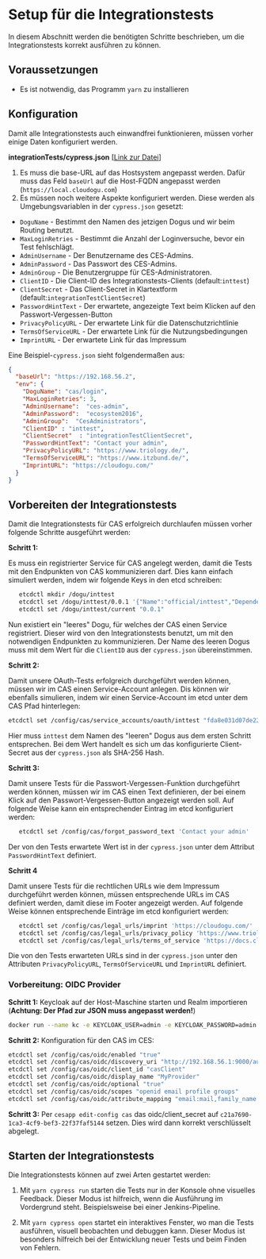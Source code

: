 # Setup für die Integrationstests

In diesem Abschnitt werden die benötigten Schritte beschrieben, um die Integrationstests korrekt ausführen zu können.

## Voraussetzungen

* Es ist notwendig, das Programm `yarn` zu installieren

## Konfiguration 

Damit alle Integrationstests auch einwandfrei funktionieren, müssen vorher einige Daten konfiguriert werden. 

**integrationTests/cypress.json** [[Link zur Datei](../../integrationTests/cypress.json)]

1) Es muss die base-URL auf das Hostsystem angepasst werden.
   Dafür muss das Feld `baseUrl` auf die Host-FQDN angepasst werden (`https://local.cloudogu.com`)
2) Es müssen noch weitere Aspekte konfiguriert werden. 
   Diese werden als Umgebungsvariablen in der `cypress.json` gesetzt:
- `DoguName` - Bestimmt den Namen des jetzigen Dogus und wir beim Routing benutzt.
- `MaxLoginRetries` - Bestimmt die Anzahl der Loginversuche, bevor ein Test fehlschlägt.
- `AdminUsername` - Der Benutzername des CES-Admins.
- `AdminPassword` - Das Passwort des CES-Admins.
- `AdminGroup` - Die Benutzergruppe für CES-Administratoren.
- `ClientID` - Die Client-ID des Integrationstests-Clients (default:`inttest`)
- `ClientSecret` - Das Client-Secret in Klartextform (default:`integrationTestClientSecret`)
- `PasswordHintText` - Der erwartete, angezeigte Text beim Klicken auf den Passwort-Vergessen-Button
- `PrivacyPolicyURL` - Der erwartete Link für die Datenschutzrichtlinie
- `TermsOfServiceURL` - Der erwartete Link für die Nutzungsbedingungen
- `ImprintURL` - Der erwartete Link für das Impressum
  
Eine Beispiel-`cypress.json` sieht folgendermaßen aus:
```json
{
  "baseUrl": "https://192.168.56.2",
  "env": {
    "DoguName": "cas/login",
    "MaxLoginRetries": 3,
    "AdminUsername":  "ces-admin",
    "AdminPassword":  "ecosystem2016",
    "AdminGroup":  "CesAdministrators", 
    "ClientID" : "inttest",
    "ClientSecret"  : "integrationTestClientSecret",
    "PasswordHintText": "Contact your admin",
    "PrivacyPolicyURL": "https://www.triology.de/",
    "TermsOfServiceURL": "https://www.itzbund.de/",
    "ImprintURL": "https://cloudogu.com/"
  }
}
```

## Vorbereiten der Integrationstests

Damit die Integrationstests für CAS erfolgreich durchlaufen müssen vorher folgende Schritte ausgeführt werden:

**Schritt 1:**

Es muss ein registrierter Service für CAS angelegt werden, damit die Tests mit den Endpunkten von CAS kommunizieren darf. Dies kann einfach simuliert werden, indem wir folgende Keys in den etcd schreiben: 
```bash
   etcdctl mkdir /dogu/inttest
   etcdctl set /dogu/inttest/0.0.1 '{"Name":"official/inttest","Dependencies":["cas"]}'
   etcdctl set /dogu/inttest/current "0.0.1"
```
Nun existiert ein "leeres" Dogu, für welches der CAS einen Service registriert. Dieser wird von den Integrationstests benutzt, um mit den notwendigen Endpunkten zu kommunizieren. Der Name des leeren Dogus muss mit dem Wert für die `ClientID` aus der `cypress.json` übereinstimmen. 

**Schritt 2:**

Damit unsere OAuth-Tests erfolgreich durchgeführt werden können, müssen wir im CAS einen Service-Account anlegen. Dis können wir ebenfalls simulieren, indem wir einen Service-Account im etcd unter dem CAS Pfad hinterlegen:
```bash
etcdctl set /config/cas/service_accounts/oauth/inttest "fda8e031d07de22bf14e552ab12be4bc70b94a1fb61cb7605833765cb74f2dea"
```
Hier muss `inttest` dem Namen des "leeren" Dogus aus dem ersten Schritt entsprechen. Bei dem Wert handelt es sich um das konfigurierte Client-Secret aus der `cypress.json` als SHA-256 Hash.

**Schritt 3:**

Damit unsere Tests für die Passwort-Vergessen-Funktion durchgeführt werden können, müssen wir im CAS einen Text definieren, der bei einem Klick auf den Passwort-Vergessen-Button angezeigt werden soll.
Auf folgende Weise kann ein entsprechender Eintrag im etcd konfiguriert werden:

```bash
   etcdctl set /config/cas/forgot_password_text 'Contact your admin'
```

Der von den Tests erwartete Wert ist in der `cypress.json` unter dem Attribut `PasswordHintText` definiert.

**Schritt 4**

Damit unsere Tests für die rechtlichen URLs wie dem Impressum durchgeführt werden können, müssen entsprechende URLs im CAS definiert werden, damit diese im Footer angezeigt werden.
Auf folgende Weise können entsprechende Einträge im etcd konfiguriert werden:

```bash
   etcdctl set /config/cas/legal_urls/imprint 'https://cloudogu.com/'
   etcdctl set /config/cas/legal_urls/privacy_policy 'https://www.triology.de/'
   etcdctl set /config/cas/legal_urls/terms_of_service 'https://docs.cloudogu.com/'
```

Die von den Tests erwarteten URLs sind in der `cypress.json` unter den Attributen `PrivacyPolicyURL`, `TermsOfServiceURL` und `ImprintURL` definiert.

### Vorbereitung: OIDC Provider

**Schritt 1:** Keycloak auf der Host-Maschine starten und Realm importieren (**Achtung: Der Pfad zur JSON muss angepasst werden!**)

```bash
docker run --name kc -e KEYCLOAK_USER=admin -e KEYCLOAK_PASSWORD=admin -p 9000:8080 -e KEYCLOAK_IMPORT="/realm-cloudogu.json -Dkeycloak.profile.feature.upload_scripts=enabled" -v  /vagrant/containers/cas/integrationTests/keycloak-realm/realm-cloudogu.json:/realm-cloudogu.json quay.io/keycloak/keycloak:15.0.2
```

**Schritt 2:** Konfiguration für den CAS im CES:

```bash
etcdctl set /config/cas/oidc/enabled "true"
etcdctl set /config/cas/oidc/discovery_uri "http://192.168.56.1:9000/auth/realms/Cloudogu/.well-known/openid-configuration"
etcdctl set /config/cas/oidc/client_id "casClient"
etcdctl set /config/cas/oidc/display_name "MyProvider"
etcdctl set /config/cas/oidc/optional "true"
etcdctl set /config/cas/oidc/scopes "openid email profile groups"
etcdctl set /config/cas/oidc/attribute_mapping "email:mail,family_name:surname,given_name:givenName,preferred_username:username,name:displayName"
```

**Schritt 3:** Per `cesapp edit-config cas` das oidc/client_secret auf `c21a7690-1ca3-4cf9-bef3-22f37faf5144` setzen. Dies wird dann korrekt verschlüsselt abgelegt.

## Starten der Integrationstests

Die Integrationstests können auf zwei Arten gestartet werden:

1. Mit `yarn cypress run` starten die Tests nur in der Konsole ohne visuelles Feedback.
   Dieser Modus ist hilfreich, wenn die Ausführung im Vordergrund steht.
   Beispielsweise bei einer Jenkins-Pipeline.
   
1. Mit `yarn cypress open` startet ein interaktives Fenster, wo man die Tests ausführen, visuell beobachten und debuggen kann.
   Dieser Modus ist besonders hilfreich bei der Entwicklung neuer Tests und beim Finden von Fehlern.